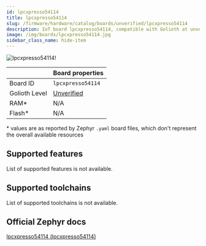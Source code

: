 ```yaml
---
id: lpcxpresso54114
title: lpcxpresso54114
slug: /firmware/hardware/catalog/boards/unverified/lpcxpresso54114
description: IoT board lpcxpresso54114, compatible with Golioth at unverified level.
image: /img/boards/lpcxpresso54114.jpg
sidebar_class_name: hide-item
---
```


[//]: # (This is an auto-generated file, do not edit! Changes to it will be lost upon re-generation)

![lpcxpresso54114!](/img/boards/lpcxpresso54114.jpg "lpcxpresso54114")

|                | Board properties     |
| -------------  | -------------------- |
| Board ID       | `lpcxpresso54114` |
| Golioth Level  | [Unverified](/firmware/hardware#unverified-boards) |
| RAM*           | N/A |
| Flash*         | N/A |

\* values are as reported by Zephyr `.yaml` board files, which don't represent the overall available resources



## Supported features

List of supported features is not available.

## Supported toolchains

List of supported toolchains is not available.

## Official Zephyr docs

[lpcxpresso54114 (lpcxpresso54114)](https://docs.zephyrproject.org/latest/boards/nxp/lpcxpresso54114/doc/index.html)
